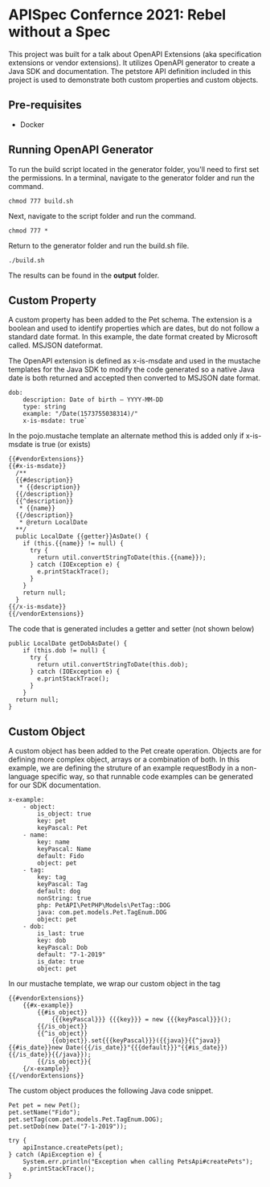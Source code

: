 # APISpec Confernce 2021: Rebel without a Spec
This project was built for a talk about OpenAPI Extensions (aka specification extensions or vendor extensions). It utilizes OpenAPI generator to create a Java SDK and documentation. The petstore API definition included in this project is used to demonstrate both custom properties and custom objects.

## Pre-requisites
* Docker

## Running OpenAPI Generator
To run the build script located in the generator folder, you'll need to first set the permissions.  In a terminal, navigate to the generator folder and run the command.

`chmod 777 build.sh`

Next, navigate to the script folder and run the command.

`chmod 777 *`

Return to the generator folder and run the build.sh file.

`./build.sh`

The results can be found in the **output** folder.

## Custom Property
A custom property has been added to the Pet schema.  The extension is a boolean and used to identify properties which are dates, but do not follow a standard date format.  In this example, the date format created by Microsoft called. MSJSON dateformat.

The OpenAPI extension is defined as x-is-msdate and used in the mustache templates for the Java SDK to modify the code generated so a native Java date is both returned and accepted then converted to MSJSON date format.

```
dob:
    description: Date of birth – YYYY-MM-DD
    type: string
    example: "/Date(1573755038314)/"
    x-is-msdate: true`
```

In the pojo.mustache template  an alternate method this is added only if x-is-msdate is true (or exists)

```
{{#vendorExtensions}}
{{#x-is-msdate}}
  /** 
  {{#description}}
   * {{description}}
  {{/description}}
  {{^description}}
   * {{name}}
  {{/description}}
   * @return LocalDate
  **/
  public LocalDate {{getter}}AsDate() {
    if (this.{{name}} != null) {
      try {
        return util.convertStringToDate(this.{{name}});
      } catch (IOException e) {
        e.printStackTrace();
      }  
    }
    return null;        
  }
{{/x-is-msdate}}
{{/vendorExtensions}}
```

The code that is generated includes a getter and setter (not shown below)

```
public LocalDate getDobAsDate() {
    if (this.dob != null) {
      try {
        return util.convertStringToDate(this.dob);
      } catch (IOException e) {
        e.printStackTrace();
      }  
    }
  return null;        
}
```

## Custom Object
A custom object has been added to the Pet create operation. Objects are for defining more complex object, arrays or a combination of both.  In this example, we are defining the struture of an example requestBody in a non-language specific way, so that runnable code examples can be generated for our SDK documentation.

```
x-example:
    - object:
        is_object: true
        key: pet
        keyPascal: Pet
    - name:
        key: name
        keyPascal: Name
        default: Fido
        object: pet
    - tag:
        key: tag
        keyPascal: Tag
        default: dog
        nonString: true
        php: PetAPI\PetPHP\Models\PetTag::DOG
        java: com.pet.models.Pet.TagEnum.DOG
        object: pet
    - dob:
        is_last: true
        key: dob
        keyPascal: Dob
        default: "7-1-2019"
        is_date: true
        object: pet
```

In our mustache template, we wrap our custom object in the <vendorExtension> tag

```
{{#vendorExtensions}}
    {{#x-example}}
        {{#is_object}}
            {{{keyPascal}}} {{{key}}} = new {{{keyPascal}}}();
        {{/is_object}}
        {{^is_object}}
            {{object}}.set{{{keyPascal}}}({{java}}{{^java}}{{#is_date}}new Date({{/is_date}}"{{{default}}}"{{#is_date}}){{/is_date}}{{/java}});
        {{/is_object}}{    
    {/x-example}}
{{/vendorExtensions}}
```

The custom object produces the following Java code snippet.

```
Pet pet = new Pet();
pet.setName("Fido");
pet.setTag(com.pet.models.Pet.TagEnum.DOG);
pet.setDob(new Date("7-1-2019"));

try {
    apiInstance.createPets(pet);
} catch (ApiException e) {
    System.err.println("Exception when calling PetsApi#createPets");
    e.printStackTrace();
}
```

